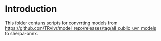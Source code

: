 # Introduction

This folder contains scripts for converting models from
https://github.com/TRvlvr/model_repo/releases/tag/all_public_uvr_models
to sherpa-onnx.
